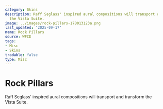```yaml
---
category: Skins
description: Raff Seglass' inspired aural compositions will transport and transform
  the Vista Suite.
image: ../images/rock-pillars-178013123a.png
last_updated: '2025-09-17'
name: Rock Pillars
source: WFCD
tags:
- Misc
- Skins
tradable: false
type: Misc
---
```


# Rock Pillars

Raff Seglass' inspired aural compositions will transport and transform the Vista Suite.

